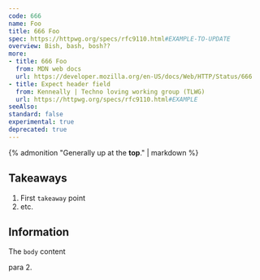 ```yaml
---
code: 666
name: Foo
title: 666 Foo
spec: https://httpwg.org/specs/rfc9110.html#EXAMPLE-TO-UPDATE
overview: Bish, bash, bosh??
more:
- title: 666 Foo
  from: MDN web docs
  url: https://developer.mozilla.org/en-US/docs/Web/HTTP/Status/666
- title: Expect header field
  from: Kenneally | Techno loving working group (TLWG)
  url: https://httpwg.org/specs/rfc9110.html#EXAMPLE
seeAlso:
standard: false
experimental: true
deprecated: true
---
```


{% admonition "Generally up at the **top**." | markdown %}

## Takeaways

1. First `takeaway` point
1. etc.

## Information

The `body` content

para 2.
